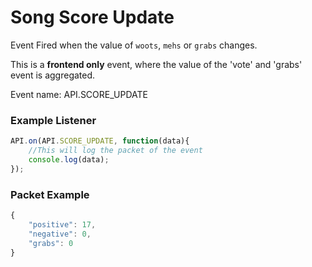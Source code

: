 # Song Score Update

Event Fired when the value of `woots`, `mehs` or `grabs` changes.

This is a **frontend only** event, where the value of the 'vote' and 'grabs' event is aggregated.

Event name: API.SCORE_UPDATE

### Example Listener

```js
API.on(API.SCORE_UPDATE, function(data){
    //This will log the packet of the event
    console.log(data);
});
```

### Packet Example

```js
{
    "positive": 17, 
    "negative": 0, 
    "grabs": 0
}
```